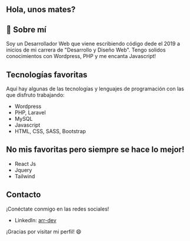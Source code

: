 
## Hola, unos mates?

## 🚀 Sobre mí

Soy un Desarrollador Web que viene escribiendo código dede el 2019 a inicios de mi carrera de "Desarrollo y Diseño Web". Tengo solidos conocimientos con Wordpress, PHP y me encanta Javascript!

## Tecnologías favoritas

Aquí hay algunas de las tecnologías y lenguajes de programación con las que disfruto trabajando:

- Wordpress
- PHP, Laravel
- MySQL
- Javascript
- HTML, CSS, SASS, Bootstrap

## No mis favoritas pero siempre se hace lo mejor!
- React Js
- Jquery
- Tailwind
## Contacto

¡Conéctate conmigo en las redes sociales!

- LinkedIn: [arr-dev](https://www.linkedin.com/in/arr-dev)

¡Gracias por visitar mi perfil! 😄
